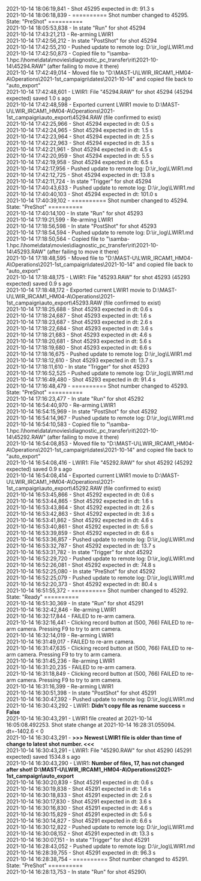 2021-10-14 18:06:19,841 - Shot 45295 expected in dt: 91.3 s\
2021-10-14 18:06:18,839 - ========== Shot number changed to 45295. State: "PreShot" ==========\
2021-10-14 18:05:53,838 - In state "Run" for shot 45294\
2021-10-14 17:43:21,213 - Re-arming LWIR1\
2021-10-14 17:42:56,212 - In state "PostShot" for shot 45294\
2021-10-14 17:42:55,210 - Pushed update to remote log: D:\ir_log\LWIR1.md\
2021-10-14 17:42:50,873 - Copied file to "\\samba-1.hpc.l\home\data\movies\diagnostic_pc_transfer\rit\2021-10-14\45294.RAW" (after failing to move it there)\
2021-10-14 17:42:49,014 - Moved file to "D:\MAST-U\LWIR_IRCAM1_HM04-A\Operations\2021-1st_campaign\dates\2021-10-14" and copied file back to "auto_export"\
2021-10-14 17:42:48,601 - LWIR1: File "45294.RAW" for shot 45294 (45294 expected) saved 1.0 s ago\
2021-10-14 17:42:48,598 - Exported current LWIR1 movie to D:\MAST-U\LWIR_IRCAM1_HM04-A\Operations\2021-1st_campaign\auto_export\45294.RAW (file confirmed to exist)\
2021-10-14 17:42:25,966 - Shot 45294 expected in dt: 0.5 s\
2021-10-14 17:42:24,965 - Shot 45294 expected in dt: 1.5 s\
2021-10-14 17:42:23,964 - Shot 45294 expected in dt: 2.5 s\
2021-10-14 17:42:22,963 - Shot 45294 expected in dt: 3.5 s\
2021-10-14 17:42:21,961 - Shot 45294 expected in dt: 4.5 s\
2021-10-14 17:42:20,959 - Shot 45294 expected in dt: 5.5 s\
2021-10-14 17:42:19,958 - Shot 45294 expected in dt: 6.5 s\
2021-10-14 17:42:17,956 - Pushed update to remote log: D:\ir_log\LWIR1.md\
2021-10-14 17:42:12,725 - Shot 45294 expected in dt: 13.8 s\
2021-10-14 17:42:11,724 - In state "Trigger" for shot 45294\
2021-10-14 17:40:43,633 - Pushed update to remote log: D:\ir_log\LWIR1.md\
2021-10-14 17:40:40,103 - Shot 45294 expected in dt: 101.0 s\
2021-10-14 17:40:39,102 - ========== Shot number changed to 45294. State: "PreShot" ==========\
2021-10-14 17:40:14,100 - In state "Run" for shot 45293\
2021-10-14 17:19:21,599 - Re-arming LWIR1\
2021-10-14 17:18:56,598 - In state "PostShot" for shot 45293\
2021-10-14 17:18:54,594 - Pushed update to remote log: D:\ir_log\LWIR1.md\
2021-10-14 17:18:50,564 - Copied file to "\\samba-1.hpc.l\home\data\movies\diagnostic_pc_transfer\rit\2021-10-14\45293.RAW" (after failing to move it there)\
2021-10-14 17:18:48,595 - Moved file to "D:\MAST-U\LWIR_IRCAM1_HM04-A\Operations\2021-1st_campaign\dates\2021-10-14" and copied file back to "auto_export"\
2021-10-14 17:18:48,175 - LWIR1: File "45293.RAW" for shot 45293 (45293 expected) saved 0.9 s ago\
2021-10-14 17:18:48,172 - Exported current LWIR1 movie to D:\MAST-U\LWIR_IRCAM1_HM04-A\Operations\2021-1st_campaign\auto_export\45293.RAW (file confirmed to exist)\
2021-10-14 17:18:25,688 - Shot 45293 expected in dt: 0.6 s\
2021-10-14 17:18:24,687 - Shot 45293 expected in dt: 1.6 s\
2021-10-14 17:18:23,687 - Shot 45293 expected in dt: 2.6 s\
2021-10-14 17:18:22,684 - Shot 45293 expected in dt: 3.6 s\
2021-10-14 17:18:21,683 - Shot 45293 expected in dt: 4.6 s\
2021-10-14 17:18:20,681 - Shot 45293 expected in dt: 5.6 s\
2021-10-14 17:18:19,680 - Shot 45293 expected in dt: 6.6 s\
2021-10-14 17:18:16,675 - Pushed update to remote log: D:\ir_log\LWIR1.md\
2021-10-14 17:18:12,610 - Shot 45293 expected in dt: 13.7 s\
2021-10-14 17:18:11,610 - In state "Trigger" for shot 45293\
2021-10-14 17:16:52,525 - Pushed update to remote log: D:\ir_log\LWIR1.md\
2021-10-14 17:16:49,480 - Shot 45293 expected in dt: 91.4 s\
2021-10-14 17:16:48,479 - ========== Shot number changed to 45293. State: "PreShot" ==========\
2021-10-14 17:16:23,477 - In state "Run" for shot 45292\
2021-10-14 16:54:40,970 - Re-arming LWIR1\
2021-10-14 16:54:15,969 - In state "PostShot" for shot 45292\
2021-10-14 16:54:14,967 - Pushed update to remote log: D:\ir_log\LWIR1.md\
2021-10-14 16:54:10,583 - Copied file to "\\samba-1.hpc.l\home\data\movies\diagnostic_pc_transfer\rit\2021-10-14\45292.RAW" (after failing to move it there)\
2021-10-14 16:54:08,853 - Moved file to "D:\MAST-U\LWIR_IRCAM1_HM04-A\Operations\2021-1st_campaign\dates\2021-10-14" and copied file back to "auto_export"\
2021-10-14 16:54:08,416 - LWIR1: File "45292.RAW" for shot 45292 (45292 expected) saved 0.9 s ago\
2021-10-14 16:54:08,414 - Exported current LWIR1 movie to D:\MAST-U\LWIR_IRCAM1_HM04-A\Operations\2021-1st_campaign\auto_export\45292.RAW (file confirmed to exist)\
2021-10-14 16:53:45,866 - Shot 45292 expected in dt: 0.6 s\
2021-10-14 16:53:44,865 - Shot 45292 expected in dt: 1.6 s\
2021-10-14 16:53:43,864 - Shot 45292 expected in dt: 2.6 s\
2021-10-14 16:53:42,863 - Shot 45292 expected in dt: 3.6 s\
2021-10-14 16:53:41,862 - Shot 45292 expected in dt: 4.6 s\
2021-10-14 16:53:40,861 - Shot 45292 expected in dt: 5.6 s\
2021-10-14 16:53:39,859 - Shot 45292 expected in dt: 6.6 s\
2021-10-14 16:53:36,857 - Pushed update to remote log: D:\ir_log\LWIR1.md\
2021-10-14 16:53:32,787 - Shot 45292 expected in dt: 13.7 s\
2021-10-14 16:53:31,782 - In state "Trigger" for shot 45292\
2021-10-14 16:52:29,720 - Pushed update to remote log: D:\ir_log\LWIR1.md\
2021-10-14 16:52:26,081 - Shot 45292 expected in dt: 74.8 s\
2021-10-14 16:52:25,080 - In state "PreShot" for shot 45292\
2021-10-14 16:52:25,079 - Pushed update to remote log: D:\ir_log\LWIR1.md\
2021-10-14 16:52:20,373 - Shot 45292 expected in dt: 80.4 s\
2021-10-14 16:51:55,372 - ========== Shot number changed to 45292. State: "Ready" ==========\
2021-10-14 16:51:30,369 - In state "Run" for shot 45291\
2021-10-14 16:32:42,846 - Re-arming LWIR1\
2021-10-14 16:32:17,844 - FAILED to re-arm camera.\
2021-10-14 16:32:16,441 - Clicking record button at (500, 766) FAILED to re-arm camera. Pressing F9 to try to arm camera.\
2021-10-14 16:32:14,019 - Re-arming LWIR1\
2021-10-14 16:31:49,017 - FAILED to re-arm camera.\
2021-10-14 16:31:47,635 - Clicking record button at (500, 766) FAILED to re-arm camera. Pressing F9 to try to arm camera.\
2021-10-14 16:31:45,236 - Re-arming LWIR1\
2021-10-14 16:31:20,235 - FAILED to re-arm camera.\
2021-10-14 16:31:18,849 - Clicking record button at (500, 766) FAILED to re-arm camera. Pressing F9 to try to arm camera.\
2021-10-14 16:31:16,399 - Re-arming LWIR1\
2021-10-14 16:30:51,398 - In state "PostShot" for shot 45291\
2021-10-14 16:30:47,392 - Pushed update to remote log: D:\ir_log\LWIR1.md\
2021-10-14 16:30:43,292 - LWIR1: **Didn't copy file as rename success = False**\
2021-10-14 16:30:43,291 - LWIR1 file created at 2021-10-14 16:05:08.492253. Shot state change at 2021-10-14 16:28:31.055094. dt=-1402.6 < 0\
2021-10-14 16:30:43,291 - **>>> Newest LWIR1 file is older than time of change to latest shot number. <<<**\
2021-10-14 16:30:43,291 - LWIR1: File "45290.RAW" for shot 45290 (45291 expected) saved 1534.8 s ago\
2021-10-14 16:30:43,290 - LWIR1: **Number of files, 17, has not changed after shot! D:\MAST-U\LWIR_IRCAM1_HM04-A\Operations\2021-1st_campaign\auto_export**\
2021-10-14 16:30:20,839 - Shot 45291 expected in dt: 0.6 s\
2021-10-14 16:30:19,838 - Shot 45291 expected in dt: 1.6 s\
2021-10-14 16:30:18,833 - Shot 45291 expected in dt: 2.6 s\
2021-10-14 16:30:17,830 - Shot 45291 expected in dt: 3.6 s\
2021-10-14 16:30:16,830 - Shot 45291 expected in dt: 4.6 s\
2021-10-14 16:30:15,829 - Shot 45291 expected in dt: 5.6 s\
2021-10-14 16:30:14,827 - Shot 45291 expected in dt: 6.6 s\
2021-10-14 16:30:12,822 - Pushed update to remote log: D:\ir_log\LWIR1.md\
2021-10-14 16:30:08,152 - Shot 45291 expected in dt: 13.3 s\
2021-10-14 16:30:07,151 - In state "Trigger" for shot 45291\
2021-10-14 16:28:43,052 - Pushed update to remote log: D:\ir_log\LWIR1.md\
2021-10-14 16:28:39,755 - Shot 45291 expected in dt: 96.3 s\
2021-10-14 16:28:38,754 - ========== Shot number changed to 45291. State: "PreShot" ==========\
2021-10-14 16:28:13,753 - In state "Run" for shot 45290\
